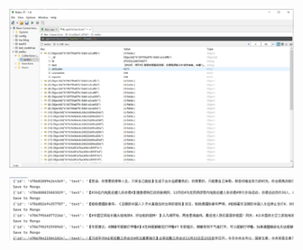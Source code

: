 ![mongodb](https://github.com/ChenyangLiuu/People-sDaily/blob/main/screenshots/mongodb.png)

![mongodb](https://github.com/ChenyangLiuu/People-sDaily/blob/main/screenshots/result.png)

